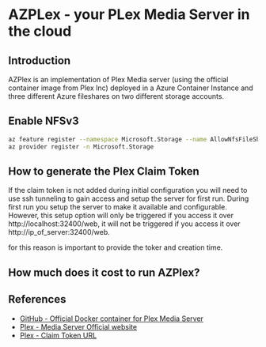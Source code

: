 # AZPLex - your PLex Media Server in the cloud

## Introduction
AZPlex is an implementation of Plex Media server (using the official container image from Plex Inc) deployed in a Azure Container Instance and three different Azure fileshares on two different storage accounts.

## Enable NFSv3

```bash
az feature register --namespace Microsoft.Storage --name AllowNfsFileShares
az provider register -n Microsoft.Storage
```

## How to generate the Plex Claim Token

If the claim token is not added during initial configuration you will need to use ssh tunneling to gain access and setup the server for first run. During first run you setup the server to make it available and configurable. However, this setup option will only be triggered if you access it over http://localhost:32400/web, it will not be triggered if you access it over http://ip_of_server:32400/web.

for this reason is important to provide the toker and creation time.


## How much does it cost to run AZPlex?

## References

- [GitHub - Official Docker container for Plex Media Server](https://github.com/plexinc/pms-docker)
- [Plex - Media Server Official website](https://www.plex.tv/)
- [Plex - Claim Token URL](https://www.plex.tv/claim/)
